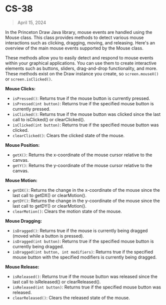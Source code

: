# CS-38
> April 15, 2024


In the Princeton Draw Java library, mouse events are handled using the Mouse class. This class provides methods to detect various mouse interactions such as clicking, dragging, moving, and releasing. Here's an overview of the main mouse events supported by the Mouse class.

These methods allow you to easily detect and respond to mouse events within your graphical applications. You can use them to create interactive elements such as buttons, sliders, drag-and-drop functionality, and more. These methods exist on the Draw instance you create, so `screen.mouseX()` or `screen.isClicked()`.

**Mouse Clicks:**

- `isPressed()`: Returns true if the mouse button is currently pressed.
- `isPressed(int button)`: Returns true if the specified mouse button is currently pressed.
- `isClicked()`: Returns true if the mouse button was clicked since the last call to isClicked() or clearClicked().
- `isClicked(int button)`: Returns true if the specified mouse button was clicked.
- `clearClicked()`: Clears the clicked state of the mouse.

**Mouse Position:**

- `getX()`: Returns the x-coordinate of the mouse cursor relative to the canvas.
- `getY()`: Returns the y-coordinate of the mouse cursor relative to the canvas.

**Mouse Motion:**

- `getDX()`: Returns the change in the x-coordinate of the mouse since the last call to getDX() or clearMotion().
- `getDY()`: Returns the change in the y-coordinate of the mouse since the last call to getDY() or clearMotion().
- `clearMotion()`: Clears the motion state of the mouse.

**Mouse Dragging:**

- `isDragged()`: Returns true if the mouse is currently being dragged (moved while a button is pressed).
- `isDragged(int button)`: Returns true if the specified mouse button is currently being dragged.
- `isDragged(int button, int modifiers)`: Returns true if the specified mouse button with the specified modifiers is currently being dragged.

**Mouse Release:**

- `isReleased()`: Returns true if the mouse button was released since the last call to isReleased() or clearReleased().
- `isReleased(int button)`: Returns true if the specified mouse button was released.
- `clearReleased()`: Clears the released state of the mouse.
